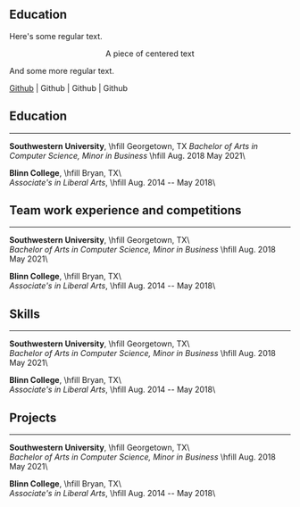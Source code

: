 ## Education
Here's some regular text.

<p style="text-align: center;">A piece of centered text</p>

And some more regular text.

[Github](google.com) | Github | Github | Github 

## Education
------------
**Southwestern University**, \hfill  Georgetown, TX
*Bachelor of Arts in Computer Science, Minor in Business* \hfill Aug. 2018  May 2021\  

**Blinn College**, \hfill Bryan, TX\  
*Associate's in Liberal Arts*, \hfill Aug. 2014 -- May 2018\  

## Team work experience and competitions
------------

**Southwestern University**, \hfill  Georgetown, TX\  
*Bachelor of Arts in Computer Science, Minor in Business* \hfill Aug. 2018  May 2021\  

**Blinn College**, \hfill Bryan, TX\  
*Associate's in Liberal Arts*, \hfill Aug. 2014 -- May 2018\  

## Skills
------------

**Southwestern University**, \hfill  Georgetown, TX\  
*Bachelor of Arts in Computer Science, Minor in Business* \hfill Aug. 2018  May 2021\  

**Blinn College**, \hfill Bryan, TX\  
*Associate's in Liberal Arts*, \hfill Aug. 2014 -- May 2018\  

## Projects
------------

**Southwestern University**, \hfill  Georgetown, TX\  
*Bachelor of Arts in Computer Science, Minor in Business* \hfill Aug. 2018  May 2021\  

**Blinn College**, \hfill Bryan, TX\  
*Associate's in Liberal Arts*, \hfill Aug. 2014 -- May 2018\  
